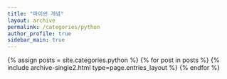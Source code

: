```yaml
---
title: "파이썬 개념"
layout: archive
permalink: /categories/python
author_profile: true
sidebar_main: true
---
```

  
{% assign posts = site.categories.python %}
{% for post in posts %} {% include archive-single2.html type=page.entries_layout %} {% endfor %}
